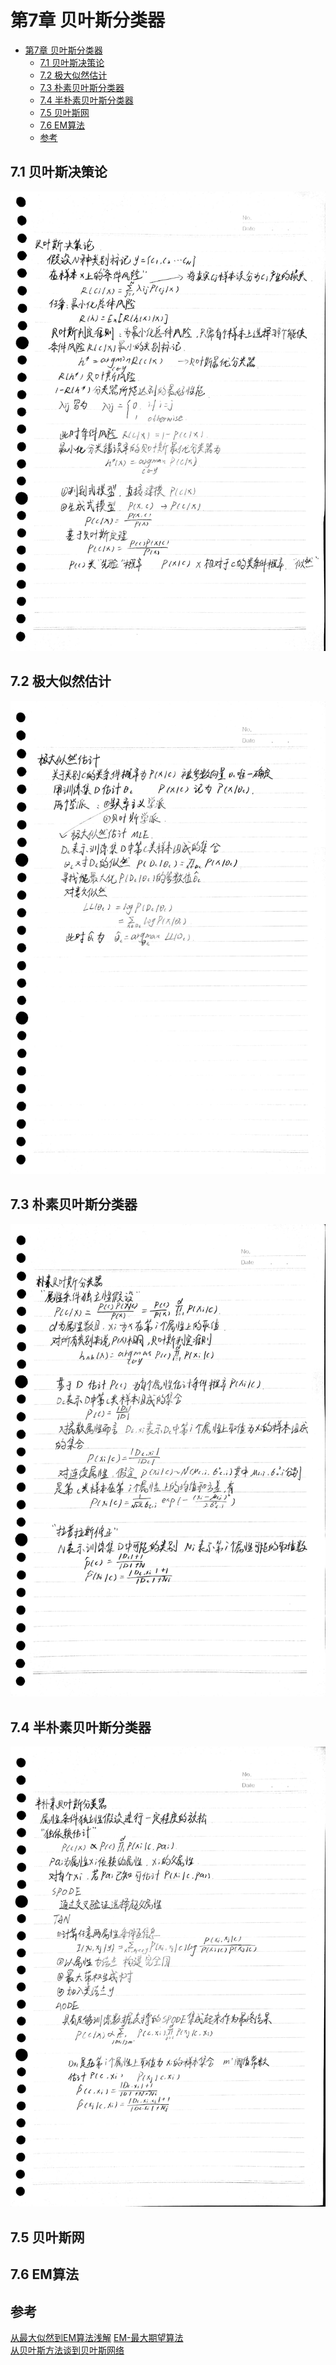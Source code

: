 # 第7章 贝叶斯分类器

- [第7章 贝叶斯分类器](#第7章-贝叶斯分类器)
  - [7.1 贝叶斯决策论](#71-贝叶斯决策论)
  - [7.2 极大似然估计](#72-极大似然估计)
  - [7.3 朴素贝叶斯分类器](#73-朴素贝叶斯分类器)
  - [7.4 半朴素贝叶斯分类器](#74-半朴素贝叶斯分类器)
  - [7.5 贝叶斯网](#75-贝叶斯网)
  - [7.6 EM算法](#76-em算法)
  - [参考](#参考)
  

## 7.1 贝叶斯决策论
![](https://raw.githubusercontent.com/wu-zero/my_image_hosting_2019/master/img/%E8%B4%9D%E5%8F%B6%E6%96%AF%E5%86%B3%E7%AD%96%E8%AE%BA.jpg)
## 7.2 极大似然估计
![](https://raw.githubusercontent.com/wu-zero/my_image_hosting_2019/master/img/%E6%9E%81%E5%A4%A7%E4%BC%BC%E7%84%B6%E4%BC%B0%E8%AE%A1.jpg)

## 7.3 朴素贝叶斯分类器
![](https://raw.githubusercontent.com/wu-zero/my_image_hosting_2019/master/img/%E6%9C%B4%E7%B4%A0%E8%B4%9D%E5%8F%B6%E6%96%AF%E5%88%86%E7%B1%BB%E5%99%A8.jpg)

## 7.4 半朴素贝叶斯分类器
![](https://raw.githubusercontent.com/wu-zero/my_image_hosting_2019/master/img/%E5%8D%8A%E6%9C%B4%E7%B4%A0%E8%B4%9D%E5%8F%B6%E6%96%AF%E5%88%86%E7%B1%BB%E5%99%A8.jpg)

## 7.5 贝叶斯网
## 7.6 EM算法

## 参考
[从最大似然到EM算法浅解](https://blog.csdn.net/zouxy09/article/details/8537620)
[EM-最大期望算法](http://www.csuldw.com/2015/12/02/2015-12-02-EM-algorithms/)  
[从贝叶斯方法谈到贝叶斯网络](https://blog.csdn.net/v_JULY_v/article/details/40984699)